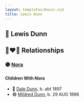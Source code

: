 ```yaml
---
layout: templates/basic.njk
title: Lewis Dunn
---
```

## 🔵 Lewis Dunn


## 👩‍❤️‍👨 Relationships

### 🟣 [Nora ](/people/3/37580902)

#### Children With Nora
* 🔵 [Dale Dunn](/people/9/90785072), b. abt 1897
* 🟣 [Mildred Dunn](/people/7/7869963), b. 29 AUG 1898